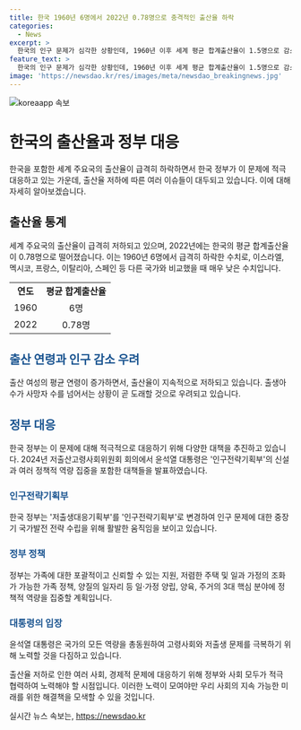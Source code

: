 ```yaml
---
title: 한국 1960년 6명에서 2022년 0.78명으로 충격적인 출산율 하락
categories:
  - News
excerpt: >
  한국의 인구 문제가 심각한 상황인데, 1960년 이후 세계 평균 합계출산율이 1.5명으로 감소했고, 한국은 0.78명으로 더 낮음. 2023년 출생아 수는 23만명으로 2022년 대비 7.7% 감소. 정부는 인구전략기획부를 신설하고, 대통령은 저출생을 극복하기 위해 국가의 모든 역량을 총동원한다고 밝힘. 이를 위해 인구전략기획부와 저출생수석실을 신설하여 중장기 국가발전 전략을 수립할 예정이며, 3대 핵심 분야에 정책적 역량을 집중할 예정.
feature_text: >
  한국의 인구 문제가 심각한 상황인데, 1960년 이후 세계 평균 합계출산율이 1.5명으로 감소했고, 한국은 0.78명으로 더 낮음. 2023년 출생아 수는 23만명으로 2022년 대비 7.7% 감소. 정부는 인구전략기획부를 신설하고, 대통령은 저출생을 극복하기 위해 국가의 모든 역량을 총동원한다고 밝힘. 이를 위해 인구전략기획부와 저출생수석실을 신설하여 중장기 국가발전 전략을 수립할 예정이며, 3대 핵심 분야에 정책적 역량을 집중할 예정.
image: 'https://newsdao.kr/res/images/meta/newsdao_breakingnews.jpg'
---
```


<p><img src="https://newsdao.kr/res/images/meta/newsdao_breakingnews.jpg" alt="koreaapp 속보" /></p>

<h1>한국의 출산율과 정부 대응</h1>

<p data-ke-size="size16">한국을 포함한 세계 주요국의 출산율이 급격히 하락하면서 한국 정부가 이 문제에 적극 대응하고 있는 가운데, 출산율 저하에 따른 여러 이슈들이 대두되고 있습니다. 이에 대해 자세히 알아보겠습니다.</p>

<h2>출산율 통계</h2>

<p data-ke-size="size16">세계 주요국의 출산율이 급격히 저하되고 있으며, 2022년에는 한국의 평균 합계출산율이 0.78명으로 떨어졌습니다. 이는 1960년 6명에서 급격히 하락한 수치로, 이스라엘, 멕시코, 프랑스, 이탈리아, 스페인 등 다른 국가와 비교했을 때 매우 낮은 수치입니다.</p>

<table>
<tbody>
<tr>
<td style="text-align: center; height: 17px;"><b>연도</b></td>
<td style="text-align: center; height: 17px;"><b>평균 합계출산율</b></td>
</tr>
<tr>
<td style="text-align: center; height: 17px;">1960</td>
<td style="text-align: center; height: 17px;">6명</td>
</tr>
<tr>
<td style="text-align: center; height: 17px;">2022</td>
<td style="text-align: center; height: 17px;">0.78명</td>
</tr>
</tbody>
</table>

<h2><b><span style="color: #1a5490;">출산 연령과 인구 감소 우려</span></b></h2>

<p data-ke-size="size16">출산 여성의 평균 연령이 증가하면서, 출산율이 지속적으로 저하되고 있습니다. 출생아 수가 사망자 수를 넘어서는 상황이 곧 도래할 것으로 우려되고 있습니다.</p>

<h2><b><span style="color: #1a5490;">정부 대응</span></b></h2>

<p data-ke-size="size16">한국 정부는 이 문제에 대해 적극적으로 대응하기 위해 다양한 대책을 추진하고 있습니다. 2024년 저출산고령사회위원회 회의에서 윤석열 대통령은 '인구전략기획부'의 신설과 여러 정책적 역량 집중을 포함한 대책들을 발표하였습니다.</p>

<h3><b><span style="color: #1a5490;">인구전략기획부</span></b></h3>

<p data-ke-size="size16">한국 정부는 '저출생대응기획부'를 '인구전략기획부'로 변경하여 인구 문제에 대한 중장기 국가발전 전략 수립을 위해 활발한 움직임을 보이고 있습니다.</p>

<h3><b><span style="color: #1a5490;">정부 정책</span></b></h3>

<p data-ke-size="size16">정부는 가족에 대한 포괄적이고 신뢰할 수 있는 지원, 저렴한 주택 및 일과 가정의 조화가 가능한 가족 정책, 양질의 일자리 등 일·가정 양립, 양육, 주거의 3대 핵심 분야에 정책적 역량을 집중할 계획입니다.</p>

<h3><b><span style="color: #1a5490;">대통령의 입장</span></b></h3>

<p data-ke-size="size16">윤석열 대통령은 국가의 모든 역량을 총동원하여 고령사회와 저출생 문제를 극복하기 위해 노력할 것을 다짐하고 있습니다.</p>

<p data-ke-size="size16">출산율 저하로 인한 여러 사회, 경제적 문제에 대응하기 위해 정부와 사회 모두가 적극 협력하여 노력해야 할 시점입니다. 이러한 노력이 모여야만 우리 사회의 지속 가능한 미래를 위한 해결책을 모색할 수 있을 것입니다.</p>
실시간 뉴스 속보는, <a href="https://newsdao.kr" rel="dofollow">https://newsdao.kr</a>


